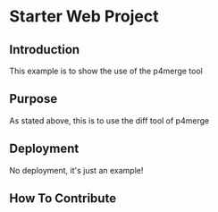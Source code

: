 # Starter Web Project

## Introduction

This example is to show the use of the p4merge tool

## Purpose

As stated above, this is to use the diff tool of p4merge

## Deployment

No deployment, it's just an example!

## How To Contribute
